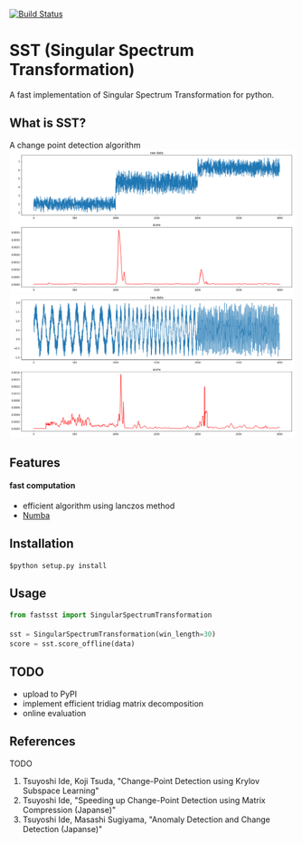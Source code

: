 [![Build Status](https://travis-ci.org/statefb/singular-spectrum-transformation.svg?branch=master)](https://travis-ci.org/statefb/singular-spectrum-transformation)  
# SST (Singular Spectrum Transformation)
A fast implementation of Singular Spectrum Transformation for python.

## What is SST?
A change point detection algorithm
![example](img/example_step.png)
![example](img/example_freq.png)

## Features
#### fast computation
* efficient algorithm using lanczos method
* [Numba](http://numba.pydata.org/)


## Installation
```
$python setup.py install
```

## Usage
```usage.py
from fastsst import SingularSpectrumTransformation

sst = SingularSpectrumTransformation(win_length=30)
score = sst.score_offline(data)
```

## TODO
* upload to PyPI
* implement efficient tridiag matrix decomposition
* online evaluation

## References
TODO
1. Tsuyoshi Ide, Koji Tsuda, "Change-Point Detection using Krylov Subspace Learning"
2. Tsuyoshi Ide, "Speeding up Change-Point Detection using Matrix Compression (Japanse)"
3. Tsuyoshi Ide, Masashi Sugiyama, "Anomaly Detection and Change Detection (Japanse)"
